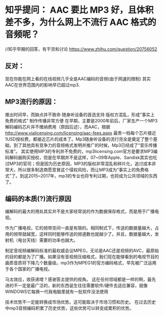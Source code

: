 
# 知乎提问： AAC 要比 MP3 好，且体积差不多，为什么网上不流行 AAC 格式的音频呢？



//知乎早期的回答，有干货和讨论
https://www.zhihu.com/question/20756052





## 反对：
现在你能在网上看的在线视频几乎全是AAC编码的音频(由于网速的限制)
其实AAC在世界范围内的影响早已超过mp3.




## MP3流行的原因：
推出时间早，而缺点并不致命
随身听设备的首选支持
版权方混乱，形成“事实上免费的格式”
制作传播非常方便
在早期，主要是2000年前后，厂家生产一个MP3解码编码芯片并不缴纳费用（原因后述），而AAC，根据 http://www.vialicensing.com/licensing/aac-fees.aspx 最贵一档每个芯片接近1USD授权费，都接近芯片的成本了。Mp3随身听设备的流行完全是奠定了整个基础，到了其他具有竞争力的音频格式发明并推广的时候，Mp3已经成了“音乐传播标准”。
其实使用MP3的专利并不免费的，mp3licensing.com官方是要求MP3编码解码器购买授权，但是在早期并不是这样，07~09年Apple、Sandisk其实也吃过MP3的官司；但是因为历史原因，MP3的版权非常混乱和碎片化，追讨成本非常大，所以很多制造商愿意冒这个侵权风险，而让MP3成为“事实上的免费格式”了。到这2015~2017年，mp3的专业也将专利过期，也将成为公共领域的东西了。





## 编码的本质(?)流行原因

编解码的最大的用处其实并不是大家经常说的作为数据保存格式，而是用于广播电视。

作为广播电视，它的频带空间一直是有限的。相同制式下，传送的数据量越大，占用的频带就越宽，这样同时能够传送的频道数也就越少了。并且，数据量越大，发射机（电台天线）需要的功率也越大。

制定音视频编解码标准的最权威会议MPEG，无论是AAC还是视频的AVC，最原始的目的都是为了广播。如果没有音视频压缩格式，我们现在能够看到的电视节目的画质音质将下降几个数量级。mp3作为MPEG1的官方编码格式，早先被广泛运用于各个国家的广播电视。


<!-- 因为杜比在节目制作端免费大力推广，下游广播商，终端厂商都被携裹 -->




马太效应，收获递增？感谢答主提供的视角。
这在任何领域都是一样的啊，最先进的不一定是最广泛的，新的东西诞生往往需要软件/硬件去适应兼容，就像WINDOWS它每换一代我电脑里就有一批软件没法使用

技术优势不一定能转换成市场优势。这可能取决于市场习惯和历史。
在过去历史中mp3音频编码积累了历史优势，这些优势可以转变成累积的优势。
